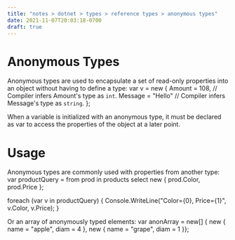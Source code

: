 ```yaml
---
title: "notes > dotnet > types > reference types > anonymous types"
date: 2021-11-07T20:03:18-0700
draft: true
---
```

# Anonymous Types
Anonymous types are used to encapsulate a set of read-only properties into an object without having to define a type:
var v = new {
Amount = 108, // Compiler infers Amount's type as `int`.
Message = "Hello" // Compiler infers Message's type as `string`.
};

When a variable is initialized with an anonymous type, it must be declared as var to access the properties of the object at a later point.

# Usage
Anonymous types are commonly used with properties from another type:
var productQuery =
from prod in products
select new {
prod.Color,
prod.Price
};

foreach (var v in productQuery) {
Console.WriteLine("Color={0}, Price={1}", v.Color, v.Price);
}

Or an array of anonymously typed elements:
var anonArray = new[] { new { name = "apple", diam = 4 }, new { name = "grape", diam = 1 }};